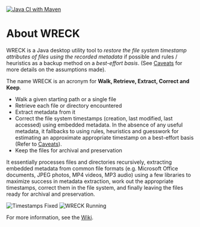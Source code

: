 [![Java CI with Maven](https://github.com/gyk4j/wreck/actions/workflows/maven.yml/badge.svg)](https://github.com/gyk4j/wreck/actions/workflows/maven.yml)

# About WRECK

WRECK is a Java desktop utility tool to *restore the file system timestamp* 
*attributes of files using the recorded metadata* if possible and rules / 
heuristics as a backup method on a *best-effort basis*. (See 
[Caveats](../../wiki/Caveats) for more details on the assumptions made).

The name WRECK is an acronym for **Walk, Retrieve, Extract, Correct and Keep**.

* Walk a given starting path or a single file
* Retrieve each file or directory encountered
* Extract metadata from it
* Correct the file system timestamps (creation, last modified, last accessed)
  using embedded metadata. In the absence of any useful metadata, it fallbacks 
  to using rules, heuristics and guesswork for estimating an approximate 
  appropriate timestamp on a best-effort basis (Refer to [Caveats](../../wiki/Caveats)).
* Keep the files for archival and preservation

It essentially processes files and directories recursively, extracting embedded 
metadata from common file formats (e.g. Microsoft Office documents, JPEG 
photos, MP4 videos, MP3 audio) using a few libraries to maximize success in 
metadata extraction, work out the appropriate timestamps, correct them in the
file system, and finally leaving the files ready for archival and preservation.

![Timestamps Fixed](../../wiki/assets/images/settings-fixed.png)
![WRECK Running](../../wiki/assets/images/settings-running.png)

For more information, see the [Wiki](../../wiki/About-WRECK).

